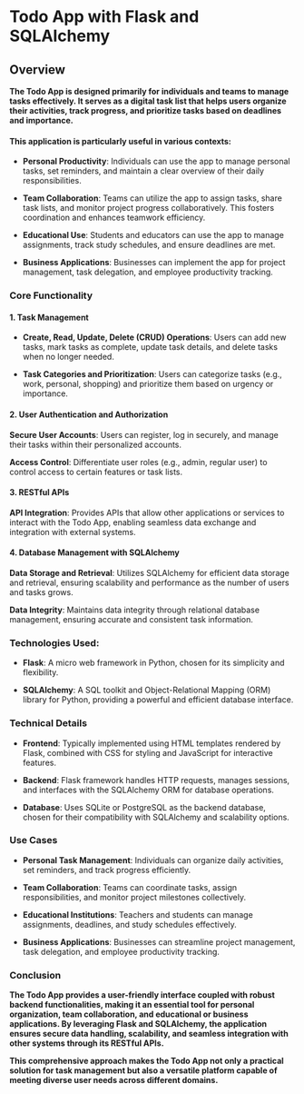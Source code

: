 # Todo App with Flask and SQLAlchemy
## Overview

**The Todo App is designed primarily for individuals and teams to manage tasks effectively. It serves as a digital task list that helps users organize their activities, 
track progress, and prioritize tasks based on deadlines and importance.**

#### This application is particularly useful in various contexts:

* **Personal Productivity**: Individuals can use the app to manage personal tasks, set reminders, and maintain a clear overview of their daily responsibilities.

* **Team Collaboration**: Teams can utilize the app to assign tasks, share task lists, and monitor project progress collaboratively. This fosters coordination and enhances teamwork efficiency.

* **Educational Use**: Students and educators can use the app to manage assignments, track study schedules, and ensure deadlines are met.

* **Business Applications**: Businesses can implement the app for project management, task delegation, and employee productivity tracking.


### Core Functionality

#### 1. Task Management
* **Create, Read, Update, Delete (CRUD) Operations**: Users can add new tasks, mark tasks as complete, update task details, and delete tasks when no longer needed.

* **Task Categories and Prioritization**: Users can categorize tasks (e.g., work, personal, shopping) and prioritize them based on urgency or importance.

#### 2. User Authentication and Authorization

**Secure User Accounts**: Users can register, log in securely, and manage their tasks within their personalized accounts.

**Access Control**: Differentiate user roles (e.g., admin, regular user) to control access to certain features or task lists.

#### 3. RESTful APIs

**API Integration**: Provides APIs that allow other applications or services to interact with the Todo App, enabling seamless data exchange and integration with external systems.

#### 4. Database Management with SQLAlchemy

**Data Storage and Retrieval**: Utilizes SQLAlchemy for efficient data storage and retrieval, ensuring scalability and performance as the number of users and tasks grows.

**Data Integrity**: Maintains data integrity through relational database management, ensuring accurate and consistent task information.


### Technologies Used:

* **Flask**: A micro web framework in Python, chosen for its simplicity and flexibility.

* **SQLAlchemy**: A SQL toolkit and Object-Relational Mapping (ORM) library for Python, providing a powerful and efficient database interface.

### Technical Details

* **Frontend**: Typically implemented using HTML templates rendered by Flask, combined with CSS for styling and JavaScript for interactive features.

* **Backend**: Flask framework handles HTTP requests, manages sessions, and interfaces with the SQLAlchemy ORM for database operations.

* **Database**: Uses SQLite or PostgreSQL as the backend database, chosen for their compatibility with SQLAlchemy and scalability options.

### Use Cases

* **Personal Task Management**: Individuals can organize daily activities, set reminders, and track progress efficiently.

* **Team Collaboration**: Teams can coordinate tasks, assign responsibilities, and monitor project milestones collectively.

* **Educational Institutions**: Teachers and students can manage assignments, deadlines, and study schedules effectively.

* **Business Applications**: Businesses can streamline project management, task delegation, and employee productivity tracking.


### Conclusion

**The Todo App provides a user-friendly interface coupled with robust backend functionalities, making it an essential tool for personal 
organization, team collaboration, and educational or business applications. By leveraging Flask and SQLAlchemy, the application ensures 
secure data handling, scalability, and seamless integration with other systems through its RESTful APIs.**

**This comprehensive approach makes the Todo App not only a practical solution for task management but also a versatile platform capable 
of meeting diverse user needs across different domains.**
